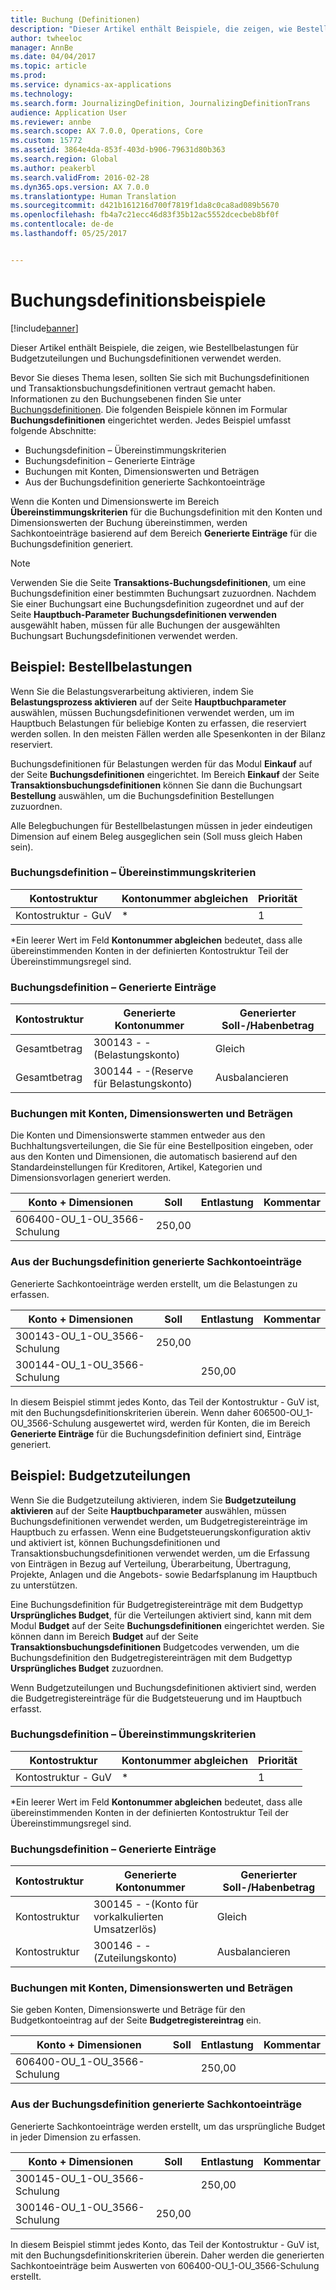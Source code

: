 ```yaml
---
title: Buchung (Definitionen)
description: "Dieser Artikel enthält Beispiele, die zeigen, wie Bestellbelastungen für Budgetzuteilungen und Buchungsdefinitionen verwendet werden."
author: twheeloc
manager: AnnBe
ms.date: 04/04/2017
ms.topic: article
ms.prod: 
ms.service: dynamics-ax-applications
ms.technology: 
ms.search.form: JournalizingDefinition, JournalizingDefinitionTrans
audience: Application User
ms.reviewer: annbe
ms.search.scope: AX 7.0.0, Operations, Core
ms.custom: 15772
ms.assetid: 3864e4da-853f-403d-b906-79631d80b363
ms.search.region: Global
ms.author: peakerbl
ms.search.validFrom: 2016-02-28
ms.dyn365.ops.version: AX 7.0.0
ms.translationtype: Human Translation
ms.sourcegitcommit: d421b161216d700f7819f1da8c0ca8ad089b5670
ms.openlocfilehash: fb4a7c21ecc46d83f35b12ac5552dcecbeb8bf0f
ms.contentlocale: de-de
ms.lasthandoff: 05/25/2017


---
```


# <a name="posting-definition-examples"></a>Buchungsdefinitionsbeispiele

[!include[banner](../includes/banner.md)]


Dieser Artikel enthält Beispiele, die zeigen, wie Bestellbelastungen für Budgetzuteilungen und Buchungsdefinitionen verwendet werden.

Bevor Sie dieses Thema lesen, sollten Sie sich mit Buchungsdefinitionen und Transaktionsbuchungsdefinitionen vertraut gemacht haben. Informationen zu den Buchungsebenen finden Sie unter [Buchungsdefinitionen](posting-definitions.md). Die folgenden Beispiele können im Formular **Buchungsdefinitionen** eingerichtet werden. Jedes Beispiel umfasst folgende Abschnitte:

-   Buchungsdefinition – Übereinstimmungskriterien
-   Buchungsdefinition – Generierte Einträge
-   Buchungen mit Konten, Dimensionswerten und Beträgen
-   Aus der Buchungsdefinition generierte Sachkontoeinträge

Wenn die Konten und Dimensionswerte im Bereich **Übereinstimmungskriterien** für die Buchungsdefinition mit den Konten und Dimensionswerten der Buchung übereinstimmen, werden Sachkontoeinträge basierend auf dem Bereich **Generierte Einträge** für die Buchungsdefinition generiert. 
> [!NOTE]
> Verwenden Sie die Seite **Transaktions-Buchungsdefinitionen**, um eine Buchungsdefinition einer bestimmten Buchungsart zuzuordnen. Nachdem Sie einer Buchungsart eine Buchungsdefinition zugeordnet und auf der Seite **Hauptbuch-Parameter** **Buchungsdefinitionen verwenden** ausgewählt haben, müssen für alle Buchungen der ausgewählten Buchungsart Buchungsdefinitionen verwendet werden.

## <a name="example-purchase-order-encumbrances"></a>Beispiel: Bestellbelastungen
Wenn Sie die Belastungsverarbeitung aktivieren, indem Sie **Belastungsprozess aktivieren** auf der Seite **Hauptbuchparameter** auswählen, müssen Buchungsdefinitionen verwendet werden, um im Hauptbuch Belastungen für beliebige Konten zu erfassen, die reserviert werden sollen. In den meisten Fällen werden alle Spesenkonten in der Bilanz reserviert. 

Buchungsdefinitionen für Belastungen werden für das Modul **Einkauf** auf der Seite **Buchungsdefinitionen** eingerichtet. Im Bereich **Einkauf** der Seite **Transaktionsbuchungsdefinitionen** können Sie dann die Buchungsart **Bestellung** auswählen, um die Buchungsdefinition Bestellungen zuzuordnen. 

Alle Belegbuchungen für Bestellbelastungen müssen in jeder eindeutigen Dimension auf einem Beleg ausgeglichen sein (Soll muss gleich Haben sein).

### <a name="posting-definition--match-criteria"></a>Buchungsdefinition – Übereinstimmungskriterien

| Kontostruktur       | Kontonummer abgleichen | Priorität |
|-------------------------|----------------------|----------|
| Kontostruktur - GuV | \*                   | 1        |

*Ein leerer Wert im Feld **Kontonummer abgleichen** bedeutet, dass alle übereinstimmenden Konten in der definierten Kontostruktur Teil der Übereinstimmungsregel sind.

### <a name="posting-definition--generated-entries"></a>Buchungsdefinition – Generierte Einträge

| Kontostruktur | Generierte Kontonummer                    | Generierter Soll-/Habenbetrag |
|-------------------|---------------------------------------------|------------------------|
| Gesamtbetrag           | 300143 - -(Belastungskonto)             | Gleich                   |
| Gesamtbetrag           | 300144 - -(Reserve für Belastungskonto) | Ausbalancieren              |

### <a name="transactions-with-the-accounts-dimension-values-and-amounts"></a>Buchungen mit Konten, Dimensionswerten und Beträgen

Die Konten und Dimensionswerte stammen entweder aus den Buchhaltungsverteilungen, die Sie für eine Bestellposition eingeben, oder aus den Konten und Dimensionen, die automatisch basierend auf den Standardeinstellungen für Kreditoren, Artikel, Kategorien und Dimensionsvorlagen generiert werden.

| Konto + Dimensionen           | Soll  | Entlastung | Kommentar |
|--------------------------------|--------|--------|---------|
| 606400-OU\_1-OU\_3566-Schulung | 250,00 |        |         |

### <a name="ledger-entries-generated-from-the-posting-definition"></a>Aus der Buchungsdefinition generierte Sachkontoeinträge

Generierte Sachkontoeinträge werden erstellt, um die Belastungen zu erfassen.

| Konto + Dimensionen           | Soll  | Entlastung | Kommentar |
|--------------------------------|--------|--------|---------|
| 300143-OU\_1-OU\_3566-Schulung | 250,00 |        |         |
| 300144-OU\_1-OU\_3566-Schulung |        | 250,00 |         |

In diesem Beispiel stimmt jedes Konto, das Teil der Kontostruktur - GuV ist, mit den Buchungsdefinitionskriterien überein. Wenn daher 606500-OU\_1-OU\_3566-Schulung ausgewertet wird, werden für Konten, die im Bereich **Generierte Einträge** für die Buchungsdefinition definiert sind, Einträge generiert.

## <a name="example-budget-appropriations"></a>Beispiel: Budgetzuteilungen
Wenn Sie die Budgetzuteilung aktivieren, indem Sie **Budgetzuteilung aktivieren** auf der Seite **Hauptbuchparameter** auswählen, müssen Buchungsdefinitionen verwendet werden, um Budgetregistereinträge im Hauptbuch zu erfassen. Wenn eine Budgetsteuerungskonfiguration aktiv und aktiviert ist, können Buchungsdefinitionen und Transaktionsbuchungsdefinitionen verwendet werden, um die Erfassung von Einträgen in Bezug auf Verteilung, Überarbeitung, Übertragung, Projekte, Anlagen und die Angebots- sowie Bedarfsplanung im Hauptbuch zu unterstützen. 

Eine Buchungsdefinition für Budgetregistereinträge mit dem Budgettyp **Ursprüngliches Budget**, für die Verteilungen aktiviert sind, kann mit dem Modul **Budget** auf der Seite **Buchungsdefinitionen** eingerichtet werden. Sie können dann im Bereich **Budget** auf der Seite **Transaktionsbuchungsdefinitionen** Budgetcodes verwenden, um die Buchungsdefinition den Budgetregistereinträgen mit dem Budgettyp **Ursprüngliches Budget** zuzuordnen. 

Wenn Budgetzuteilungen und Buchungsdefinitionen aktiviert sind, werden die Budgetregistereinträge für die Budgetsteuerung und im Hauptbuch erfasst.

### <a name="posting-definition--match-criteria"></a>Buchungsdefinition – Übereinstimmungskriterien

| Kontostruktur       | Kontonummer abgleichen | Priorität |
|-------------------------|----------------------|----------|
| Kontostruktur - GuV | \*                   | 1        |

*Ein leerer Wert im Feld **Kontonummer abgleichen** bedeutet, dass alle übereinstimmenden Konten in der definierten Kontostruktur Teil der Übereinstimmungsregel sind.

### <a name="posting-definition--generated-entries"></a>Buchungsdefinition – Generierte Einträge

| Kontostruktur | Generierte Kontonummer              | Generierter Soll-/Habenbetrag |
|-------------------|---------------------------------------|------------------------|
| Kontostruktur | 300145 - -(Konto für vorkalkulierten Umsatzerlös) | Gleich                   |
| Kontostruktur | 300146 - -(Zuteilungskonto)     | Ausbalancieren              |

### <a name="transactions-with-the-accounts-dimension-values-and-amounts"></a>Buchungen mit Konten, Dimensionswerten und Beträgen

Sie geben Konten, Dimensionswerte und Beträge für den Budgetkontoeintrag auf der Seite **Budgetregistereintrag** ein.

| Konto + Dimensionen           | Soll | Entlastung | Kommentar |
|--------------------------------|-------|--------|---------|
| 606400-OU\_1-OU\_3566-Schulung |       | 250,00 |         |

### <a name="ledger-entries-generated-from-the-posting-definition"></a>Aus der Buchungsdefinition generierte Sachkontoeinträge

Generierte Sachkontoeinträge werden erstellt, um das ursprüngliche Budget in jeder Dimension zu erfassen.

| Konto + Dimensionen           | Soll  | Entlastung | Kommentar |
|--------------------------------|--------|--------|---------|
| 300145-OU\_1-OU\_3566-Schulung |        | 250,00 |         |
| 300146-OU\_1-OU\_3566-Schulung | 250,00 |        |         |

In diesem Beispiel stimmt jedes Konto, das Teil der Kontostruktur - GuV ist, mit den Buchungsdefinitionskriterien überein. Daher werden die generierten Sachkontoeinträge beim Auswerten von 606400-OU\_1-OU\_3566-Schulung erstellt.






